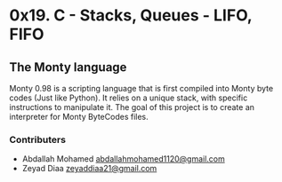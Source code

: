 # 0x19. C - Stacks, Queues - LIFO, FIFO
## The Monty language
Monty 0.98 is a scripting language that is first compiled into Monty byte codes (Just like Python). It relies on a unique stack, with specific instructions to manipulate it. The goal of this project is to create an interpreter for Monty ByteCodes files.

### Contributers
- Abdallah Mohamed <abdallahmohamed1120@gmail.com>
- Zeyad Diaa <zeyaddiaa21@gmail.com>
